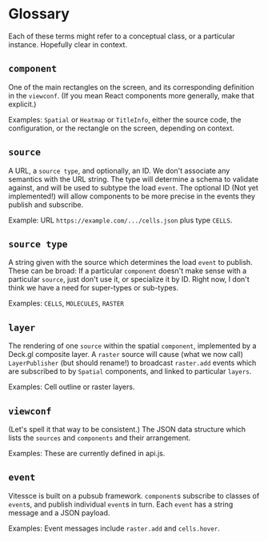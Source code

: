 # Glossary

Each of these terms might refer to a conceptual class, or a particular instance. Hopefully clear in context.

## `component`
One of the main rectangles on the screen, and its corresponding definition in the `viewconf`. (If you mean React components more generally, make that explicit.)

Examples: `Spatial` or `Heatmap` or `TitleInfo`, either the source code, the configuration, or the rectangle on the screen, depending on context.

## `source`
A URL, a `source type`, and optionally, an ID. We don't associate any semantics with the URL string. The type will determine a schema to validate against, and will be used to subtype the load `event`. The optional ID (Not yet implemented!) will allow components to be more precise in the events they publish and subscribe.

Example: URL `https://example.com/.../cells.json` plus type `CELLS`.

## `source type`
A string given with the source which determines the load `event` to publish. These can be broad: If a particular `component` doesn't make sense with a particular `source`, just don't use it, or specialize it by ID. Right now, I don't think we have a need for super-types or sub-types.

Examples: `CELLS`, `MOLECULES`, `RASTER`

## `layer`
The rendering of one `source` within the spatial `component`, implemented by a Deck.gl composite layer. A `raster` source will cause (what we now call) `LayerPublisher` (but should rename!) to broadcast `raster.add` events which are subscribed to by `Spatial` components, and linked to particular `layers`.

Examples: Cell outline or raster layers.

## `viewconf`
(Let's spell it that way to be consistent.) The JSON data structure which lists the `sources` and `components` and their arrangement.

Examples: These are currently defined in api.js.

## `event`
Vitessce is built on a pubsub framework. `component`s subscribe to classes of `event`s, and publish individual `event`s in turn. Each `event` has a string message and a JSON payload.

Examples: Event messages include `raster.add` and `cells.hover`.
